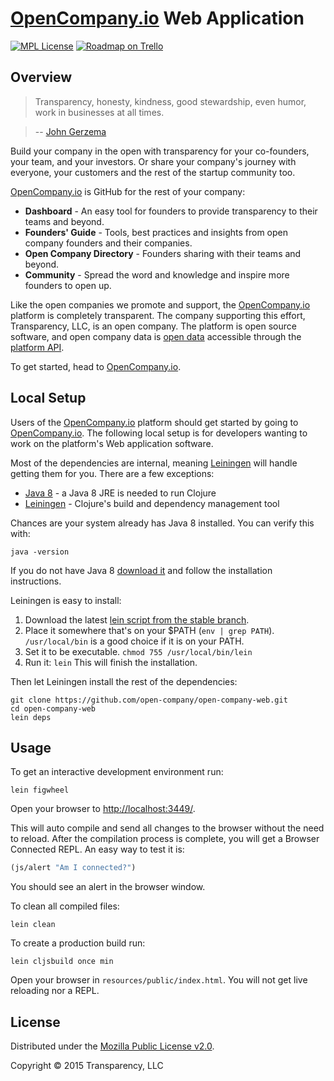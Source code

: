# [OpenCompany.io](https://opencompany.io) Web Application

[![MPL License](http://img.shields.io/badge/license-MPL-blue.svg?style=flat)](https://www.mozilla.org/MPL/2.0/)
[![Roadmap on Trello](http://img.shields.io/badge/roadmap-trello-blue.svg?style=flat)](https://trello.com/b/3naVWHgZ/open-company-development)

## Overview

> Transparency, honesty, kindness, good stewardship, even humor, work in businesses at all times.

> -- [John Gerzema](http://www.johngerzema.com/)

Build your company in the open with transparency for your co-founders, your team, and your investors. Or share your company's journey with everyone, your customers and the rest of the startup community too.

[OpenCompany.io](https://opencompany.io) is GitHub for the rest of your company:

* **Dashboard** - An easy tool for founders to provide transparency to their teams and beyond.
* **Founders' Guide** - Tools, best practices and insights from open company founders and their companies.
* **Open Company Directory** - Founders sharing with their teams and beyond.
* **Community** - Spread the word and knowledge and inspire more founders to open up.

Like the open companies we promote and support, the [OpenCompany.io](https://opencompany.io) platform is completely transparent. The company supporting this effort, Transparency, LLC, is an open company. The platform is open source software, and open company data is [open data](https://en.wikipedia.org/wiki/Open_data) accessible through the [platform API](https://github.com/open-company/open-company-api).

To get started, head to [OpenCompany.io](https://opencompany.io).

## Local Setup

Users of the [OpenCompany.io](https://opencompany.io) platform should get started by going to [OpenCompany.io](https://opencompany.io). The following local setup is for developers wanting to work on the platform's Web application software.

Most of the dependencies are internal, meaning [Leiningen](https://github.com/technomancy/leiningen) will handle getting them for you. There are a few exceptions:

* [Java 8](http://www.oracle.com/technetwork/java/javase/downloads/index.html) - a Java 8 JRE is needed to run Clojure
* [Leiningen](https://github.com/technomancy/leiningen) - Clojure's build and dependency management tool

Chances are your system already has Java 8 installed. You can verify this with:

```console
java -version
```

If you do not have Java 8 [download it](http://www.oracle.com/technetwork/java/javase/downloads/index.html) and follow the installation instructions.

Leiningen is easy to install:

1. Download the latest [lein script from the stable branch](https://raw.githubusercontent.com/technomancy/leiningen/stable/bin/lein).
1. Place it somewhere that's on your $PATH (`env | grep PATH`). `/usr/local/bin` is a good choice if it is on your PATH.
1. Set it to be executable. `chmod 755 /usr/local/bin/lein`
1. Run it: `lein` This will finish the installation.

Then let Leiningen install the rest of the dependencies:

```console
git clone https://github.com/open-company/open-company-web.git
cd open-company-web
lein deps
```

## Usage

To get an interactive development environment run:

```console
lein figwheel
```

Open your browser to [http://localhost:3449/](http://localhost:3449/).

This will auto compile and send all changes to the browser without the
need to reload. After the compilation process is complete, you will
get a Browser Connected REPL. An easy way to test it is:

```clojure
(js/alert "Am I connected?")
```

You should see an alert in the browser window.

To clean all compiled files:

```console
lein clean
```

To create a production build run:

```console
lein cljsbuild once min
```

Open your browser in `resources/public/index.html`. You will not
get live reloading nor a REPL. 

## License

Distributed under the [Mozilla Public License v2.0](http://www.mozilla.org/MPL/2.0/).

Copyright © 2015 Transparency, LLC